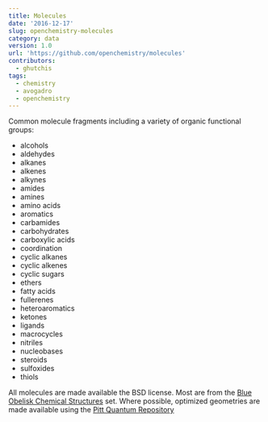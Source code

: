 ```yaml
---
title: Molecules
date: '2016-12-17'
slug: openchemistry-molecules
category: data
version: 1.0
url: 'https://github.com/openchemistry/molecules'
contributors:
  - ghutchis
tags:
  - chemistry
  - avogadro
  - openchemistry
---
```


Common molecule fragments including a variety of organic functional groups:

- alcohols
- aldehydes
- alkanes
- alkenes
- alkynes
- amides
- amines
- amino acids
- aromatics
- carbamides
- carbohydrates
- carboxylic acids
- coordination
- cyclic alkanes
- cyclic alkenes
- cyclic sugars
- ethers
- fatty acids
- fullerenes
- heteroaromatics
- ketones
- ligands
- macrocycles
- nitriles
- nucleobases
- steroids
- sulfoxides
- thiols

All molecules are made available the BSD license. Most are from the
[Blue Obelisk Chemical Structures](https://chem-file.sourceforge.net/) set.
Where possible, optimized geometries are made available using the
[Pitt Quantum Repository](https://pqr.pitt.edu/)
